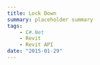 ```yaml
---
title: Lock Down
summary: placeholder summary
tags:
    - C#.Net
    - Revit
    - Revit API
date: "2015-01-29"
---
```

